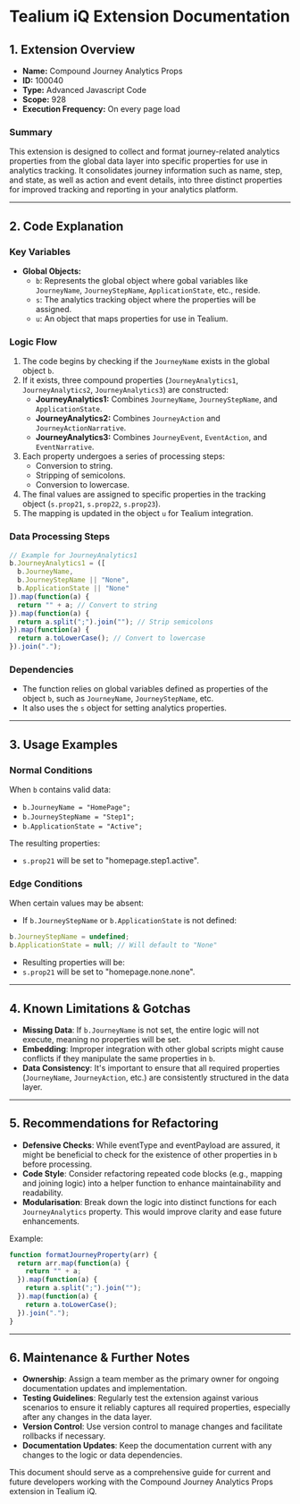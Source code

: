 # Tealium iQ Extension Documentation

## 1. Extension Overview

- **Name:** Compound Journey Analytics Props
- **ID:** 100040
- **Type:** Advanced Javascript Code
- **Scope:** 928
- **Execution Frequency:** On every page load

### Summary
This extension is designed to collect and format journey-related analytics properties from the global data layer into specific properties for use in analytics tracking. It consolidates journey information such as name, step, and state, as well as action and event details, into three distinct properties for improved tracking and reporting in your analytics platform.

---

## 2. Code Explanation

### Key Variables
- **Global Objects:**
  - `b`: Represents the global object where gobal variables like `JourneyName`, `JourneyStepName`, `ApplicationState`, etc., reside.
  - `s`: The analytics tracking object where the properties will be assigned.
  - `u`: An object that maps properties for use in Tealium.

### Logic Flow
1. The code begins by checking if the `JourneyName` exists in the global object `b`.
2. If it exists, three compound properties (`JourneyAnalytics1`, `JourneyAnalytics2`, `JourneyAnalytics3`) are constructed:
   - **JourneyAnalytics1:** Combines `JourneyName`, `JourneyStepName`, and `ApplicationState`.
   - **JourneyAnalytics2:** Combines `JourneyAction` and `JourneyActionNarrative`.
   - **JourneyAnalytics3:** Combines `JourneyEvent`, `EventAction`, and `EventNarrative`.
3. Each property undergoes a series of processing steps:
   - Conversion to string.
   - Stripping of semicolons.
   - Conversion to lowercase.
4. The final values are assigned to specific properties in the tracking object (`s.prop21`, `s.prop22`, `s.prop23`).
5. The mapping is updated in the object `u` for Tealium integration.

### Data Processing Steps
```javascript
// Example for JourneyAnalytics1
b.JourneyAnalytics1 = ([
  b.JourneyName,
  b.JourneyStepName || "None",
  b.ApplicationState || "None"
]).map(function(a) {
  return "" + a; // Convert to string
}).map(function(a) {
  return a.split(";").join(""); // Strip semicolons
}).map(function(a) {
  return a.toLowerCase(); // Convert to lowercase
}).join(".");
```

### Dependencies
- The function relies on global variables defined as properties of the object `b`, such as `JourneyName`, `JourneyStepName`, etc.
- It also uses the `s` object for setting analytics properties.

---

## 3. Usage Examples

### Normal Conditions
When `b` contains valid data:
- `b.JourneyName = "HomePage";`
- `b.JourneyStepName = "Step1";`
- `b.ApplicationState = "Active";`

The resulting properties:
- `s.prop21` will be set to "homepage.step1.active".

### Edge Conditions
When certain values may be absent:
- If `b.JourneyStepName` or `b.ApplicationState` is not defined:
```javascript
b.JourneyStepName = undefined;
b.ApplicationState = null; // Will default to "None"
```
- Resulting properties will be:
- `s.prop21` will be set to "homepage.none.none".

---

## 4. Known Limitations & Gotchas

- **Missing Data**: If `b.JourneyName` is not set, the entire logic will not execute, meaning no properties will be set.
- **Embedding**: Improper integration with other global scripts might cause conflicts if they manipulate the same properties in `b`.
- **Data Consistency**: It's important to ensure that all required properties (`JourneyName`, `JourneyAction`, etc.) are consistently structured in the data layer.

---

## 5. Recommendations for Refactoring

- **Defensive Checks**: While eventType and eventPayload are assured, it might be beneficial to check for the existence of other properties in `b` before processing.
- **Code Style**: Consider refactoring repeated code blocks (e.g., mapping and joining logic) into a helper function to enhance maintainability and readability.
- **Modularisation**: Break down the logic into distinct functions for each `JourneyAnalytics` property. This would improve clarity and ease future enhancements.

Example:
```javascript
function formatJourneyProperty(arr) {
  return arr.map(function(a) {
    return "" + a;
  }).map(function(a) {
    return a.split(";").join("");
  }).map(function(a) {
    return a.toLowerCase();
  }).join(".");
}
```

---

## 6. Maintenance & Further Notes

- **Ownership**: Assign a team member as the primary owner for ongoing documentation updates and implementation.
- **Testing Guidelines**: Regularly test the extension against various scenarios to ensure it reliably captures all required properties, especially after any changes in the data layer.
- **Version Control**: Use version control to manage changes and facilitate rollbacks if necessary.
- **Documentation Updates**: Keep the documentation current with any changes to the logic or data dependencies.

This document should serve as a comprehensive guide for current and future developers working with the Compound Journey Analytics Props extension in Tealium iQ.